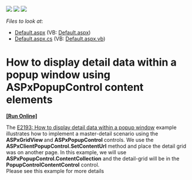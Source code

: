 <!-- default badges list -->
![](https://img.shields.io/endpoint?url=https://codecentral.devexpress.com/api/v1/VersionRange/128539410/13.2.8%2B)
[![](https://img.shields.io/badge/Open_in_DevExpress_Support_Center-FF7200?style=flat-square&logo=DevExpress&logoColor=white)](https://supportcenter.devexpress.com/ticket/details/E5202)
[![](https://img.shields.io/badge/📖_How_to_use_DevExpress_Examples-e9f6fc?style=flat-square)](https://docs.devexpress.com/GeneralInformation/403183)
<!-- default badges end -->
<!-- default file list -->
*Files to look at*:

* [Default.aspx](./CS/WebSite/Default.aspx) (VB: [Default.aspx](./VB/WebSite/Default.aspx))
* [Default.aspx.cs](./CS/WebSite/Default.aspx.cs) (VB: [Default.aspx.vb](./VB/WebSite/Default.aspx.vb))
<!-- default file list end -->
# How to display detail data within a popup window using ASPxPopupControl content elements
<!-- run online -->
**[[Run Online]](https://codecentral.devexpress.com/e5202/)**
<!-- run online end -->


<p>The <a href="https://www.devexpress.com/Support/Center/p/E2193">E2193: How to display detail data within a popup window</a> example illustrates how to implement a master-detail scenario using the <strong>ASP</strong><strong>xGridView </strong>and <strong>ASPxPo</strong><strong>pupControl </strong>controls. We use the <strong>ASPxClien</strong><strong>tPopupControl.SetContentUrl</strong><strong> </strong>method and place the detail grid was on another page. In this example, we will use <strong>ASPxPopupControl.ContentCollection</strong> and the detail-grid will be in the <strong>PopupCont</strong><strong>rolContentControl</strong> control.<br />
Please see this example for more details<br />
</p>

<br/>


